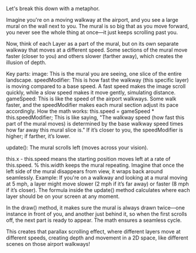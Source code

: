 Let's break this down with a metaphor.

Imagine you're on a moving walkway at the airport, and you see a large mural on the wall next to you. The mural is so big that as you move forward, you never see the whole thing at once—it just keeps scrolling past you.

Now, think of each Layer as a part of the mural, but on its own separate walkway that moves at a different speed. Some sections of the mural move faster (closer to you) and others slower (farther away), which creates the illusion of depth.

Key parts:
image: This is the mural you are seeing, one slice of the entire landscape.
speedModifier: This is how fast the walkway (this specific layer) is moving compared to a base speed. A fast speed makes the image scroll quickly, while a slow speed makes it move gently, simulating distance.
gameSpeed: This is like the speed of the airport walkways. Some walk faster, and the speedModifier makes each mural section adjust its pace accordingly.
How the math works:
this.speed = gameSpeed * this.speedModifier;
This is like saying, "The walkway speed (how fast this part of the mural moves) is determined by the base walkway speed times how far away this mural slice is." If it’s closer to you, the speedModifier is higher; if farther, it’s lower.

update():
The mural scrolls left (moves across your vision).

this.x - this.speed means the starting position moves left at a rate of this.speed.
% this.width keeps the mural repeating. Imagine that once the left side of the mural disappears from view, it wraps back around seamlessly.
Example:
If you're on a walkway and looking at a mural moving at 5 mph, a layer might move slower (2 mph if it’s far away) or faster (8 mph if it’s closer). The formula inside the update() method calculates where each layer should be on your screen at any moment.

In the draw() method, it makes sure the mural is always drawn twice—one instance in front of you, and another just behind it, so when the first scrolls off, the next part is ready to appear. The math ensures a seamless cycle.

This creates that parallax scrolling effect, where different layers move at different speeds, creating depth and movement in a 2D space, like different scenes on those airport walkways!